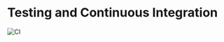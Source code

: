 # Testing and Continuous Integration

![CI](https://travis-ci.com/2018-Trento-SEII-INFORG/Testing.svg?branch=master)
